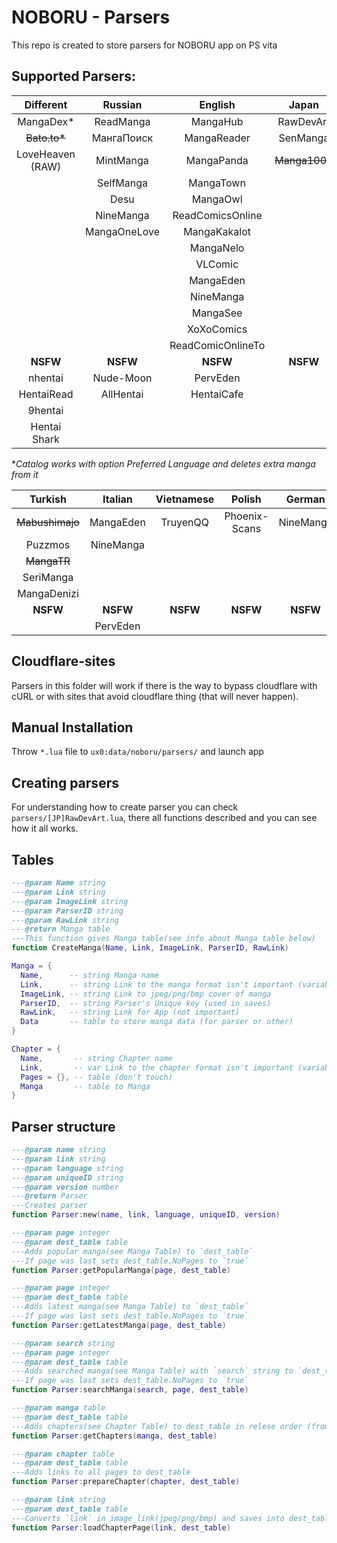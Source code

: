 # NOBORU - Parsers
This repo is created to store parsers for NOBORU app on PS vita
## Supported Parsers:
| Different       | Russian      | English           | Japan     | Spanish      | Portuguese  | French    |
|:---------------:|:------------:|:-----------------:|:---------:|:------------:|:-----------:|:---------:|
| MangaDex*       | ReadManga    | MangaHub          | RawDevArt | LeoManga     | Animaregia  | ~~LelScanVF~~ |
|~~Bato.to*~~        | МангаПоиск   | MangaReader       | SenManga  | InManga      | UnionMangas | ScanFR    |
| LoveHeaven (RAW)| MintManga    | MangaPanda        | ~~Manga1000~~ | Submanga     | ~~GoldenMangas~~| NineManga |
|                 | SelfManga    | MangaTown         |           | NineManga    |             |           |
|                 | Desu         | MangaOwl          |           | HeavenManga  |             |           |
|                 | NineManga    | ReadComicsOnline  |           | TumangaOnline|             |           |
|                 | MangaOneLove | MangaKakalot      |           |              |             |           |
|                 |              | MangaNelo         |           |              |             |           |
|                 |              | VLComic           |           |              |             |           |
|                 |              | MangaEden         |           |              |             |           |
|                 |              | NineManga         |           |              |             |           |
|                 |              | MangaSee          |           |              |             |           |
|                 |              | XoXoComics        |           |              |             |           |
|                 |              | ReadComicOnlineTo |           |              |             |           |
| **NSFW**        | **NSFW**     | **NSFW**          | **NSFW**  | **NSFW**     | **NSFW**    | **NSFW**  |
| nhentai         | Nude-Moon    | PervEden          |           | DoujinHentai |             |           |
| HentaiRead      | AllHentai    | HentaiCafe        |           |              |             |           |
| 9hentai         |              |                   |           |              |             |           |
| Hentai Shark    |              |                   |           |              |             |           |

**Catalog works with option Preferred Language and deletes extra manga from it* 

| Turkish           | Italian   | Vietnamese | Polish        | German    | Brazil    | Indonesian |
|:-----------------:|:---------:|:----------:|:-------------:|:---------:|:---------:|:----------:|
| ~~Mabushimajo~~   | MangaEden | TruyenQQ   | Phoenix-Scans | NineManga | NineManga | Komikid    |
| Puzzmos           | NineManga |            |               |           |           |            |
| ~~MangaTR~~ |           |            |               |           |           |            |
| SeriManga         |           |            |               |           |           |            |
| MangaDenizi       |           |            |               |           |           |            |
| **NSFW**          | **NSFW**  | **NSFW**   | **NSFW**      | **NSFW**  | **NSFW**  | **NSFW**   |
|                   | PervEden  |            |               |           |           |            |

## Cloudflare-sites
  Parsers in this folder will work if there is the way to bypass cloudflare with cURL or with sites that avoid cloudflare thing (that will never happen).

## Manual Installation
  Throw `*.lua` file to `ux0:data/noboru/parsers/` and launch app

## Creating parsers
  For understanding how to create parser you can check `parsers/[JP]RawDevArt.lua`, there all functions described and you can see how it all works.

## Tables
  ```Lua
  ---@param Name string
  ---@param Link string
  ---@param ImageLink string
  ---@param ParserID string
  ---@param RawLink string
  ---@return Manga table
  ---This function gives Manga table(see info about Manga table below)
  function CreateManga(Name, Link, ImageLink, ParserID, RawLink)

  Manga = {
	Name,      -- string Manga name
	Link,      -- string Link to the manga format isn't important (variable for parser)
	ImageLink, -- string Link to jpeg/png/bmp cover of manga
	ParserID,  -- string Parser's Unique key (used in saves)
	RawLink,   -- string Link for App (not important)
	Data       -- table to store manga data (for parser or other) 
  }
  
  Chapter = {
	Name,       -- string Chapter name
	Link,       -- var Link to the chapter format isn't important (variable for parser)
	Pages = {}, -- table (don't touch)
	Manga       -- table to Manga
  }
  ```
## Parser structure
  ```Lua
  ---@param name string
  ---@param link string
  ---@param language string
  ---@param uniqueID string
  ---@param version number
  ---@return Parser
  ---Creates parser
  function Parser:new(name, link, language, uniqueID, version)
  
  ---@param page integer
  ---@param dest_table table
  ---Adds popular manga(see Manga Table) to `dest_table`
  ---If page was last sets dest_table.NoPages to `true`
  function Parser:getPopularManga(page, dest_table)
  
  ---@param page integer
  ---@param dest_table table
  ---Adds latest manga(see Manga Table) to `dest_table`
  ---If page was last sets dest_table.NoPages to `true`
  function Parser:getLatestManga(page, dest_table)
  
  ---@param search string
  ---@param page integer
  ---@param dest_table table
  ---Adds searched manga(see Manga Table) with `search` string to `dest_table`
  ---If page was last sets dest_table.NoPages to `true`
  function Parser:searchManga(search, page, dest_table)
  
  ---@param manga table
  ---@param dest_table table
  ---Adds chapters(see Chapter Table) to dest_table in relese order (from 1st chapter to nth)
  function Parser:getChapters(manga, dest_table)
  
  ---@param chapter table
  ---@param dest_table table
  ---Adds links to all pages to dest_table
  function Parser:prepareChapter(chapter, dest_table)
  
  ---@param link string
  ---@param dest_table table
  ---Converts `link` in image_link(jpeg/png/bmp) and saves into dest_table.Link
  function Parser:loadChapterPage(link, dest_table)
 
  ```
